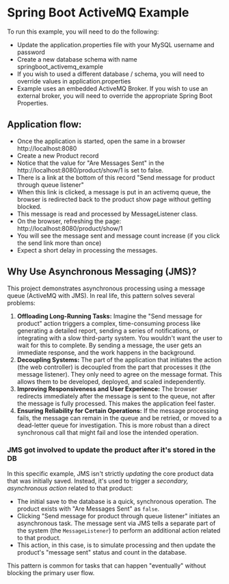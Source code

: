 

# Spring Boot ActiveMQ Example

To run this example, you will need to do the following:

*   Update the application.properties file with your MySQL username and password
*   Create a new database schema with name springboot_activemq_example
*   If you wish to used a different database / schema, you will need to override values in application.properties
*   Example uses an embedded ActiveMQ Broker. If you wish to use an external broker, you will need to override the appropriate Spring Boot Properties.

## Application flow:

*   Once the application is started, open the same in a browser http://localhost:8080
*   Create a new Product record
*   Notice that the value for "Are Messages Sent" in the http://localhost:8080/product/show/1 is set to false.
*   There is a link at the bottom of this record "Send message for product through queue listener"
*   When this link is clicked, a message is put in an activemq queue, the browser is redirected back to the product show page without getting blocked.
*   This message is read and processed by MessageListener class.
*   On the browser, refreshing the page: http://localhost:8080/product/show/1
*   You will see the message sent and message count increase (if you click the send link more than once)
*   Expect a short delay in processing the messages.

## Why Use Asynchronous Messaging (JMS)?

This project demonstrates asynchronous processing using a message queue (ActiveMQ with JMS). In real life, this pattern solves several problems:

1.  **Offloading Long-Running Tasks:** Imagine the "Send message for product" action triggers a complex, time-consuming process like generating a detailed report, sending a series of notifications, or integrating with a slow third-party system. You wouldn't want the user to wait for this to complete. By sending a message, the user gets an immediate response, and the work happens in the background.
2.  **Decoupling Systems:** The part of the application that initiates the action (the web controller) is decoupled from the part that processes it (the message listener). They only need to agree on the message format. This allows them to be developed, deployed, and scaled independently.
3.  **Improving Responsiveness and User Experience:** The browser redirects immediately after the message is sent to the queue, not after the message is fully processed. This makes the application feel faster.
4.  **Ensuring Reliability for Certain Operations:** If the message processing fails, the message can remain in the queue and be retried, or moved to a dead-letter queue for investigation. This is more robust than a direct synchronous call that might fail and lose the intended operation.

### JMS got involved to update the product after it's stored in the DB

In this specific example, JMS isn't strictly *updating* the core product data that was initially saved. Instead, it's used to trigger a *secondary, asynchronous action* related to that product:

*   The initial save to the database is a quick, synchronous operation. The product exists with "Are Messages Sent" as `false`.
*   Clicking "Send message for product through queue listener" initiates an asynchronous task. The message sent via JMS tells a separate part of the system (the `MessageListener`) to perform an additional action related to that product.
*   This action, in this case, is to simulate processing and then update the product's "message sent" status and count in the database.

This pattern is common for tasks that can happen "eventually" without blocking the primary user flow.
